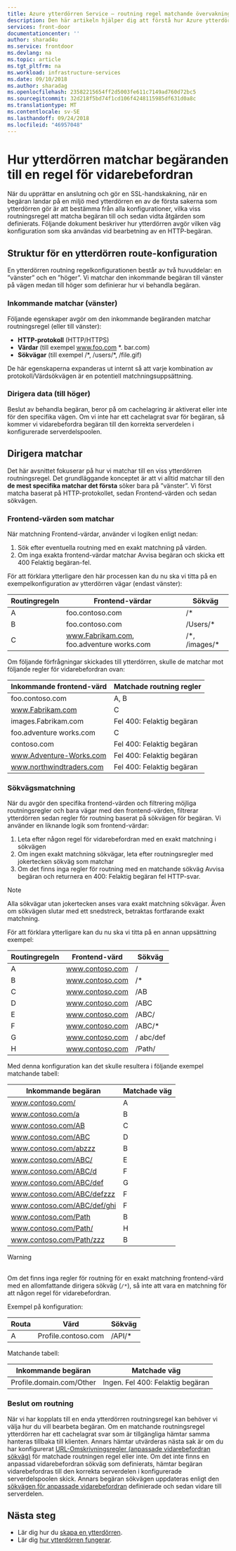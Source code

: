 ```yaml
---
title: Azure ytterdörren Service – routning regel matchande övervakning | Microsoft Docs
description: Den här artikeln hjälper dig att förstå hur Azure ytterdörren Service matchar vilken regel för vidarebefordran för en inkommande begäran
services: front-door
documentationcenter: ''
author: sharad4u
ms.service: frontdoor
ms.devlang: na
ms.topic: article
ms.tgt_pltfrm: na
ms.workload: infrastructure-services
ms.date: 09/10/2018
ms.author: sharadag
ms.openlocfilehash: 23582215654ff2d5003fe611c7149ad760d72bc5
ms.sourcegitcommit: 32d218f5bd74f1cd106f4248115985df631d0a8c
ms.translationtype: MT
ms.contentlocale: sv-SE
ms.lasthandoff: 09/24/2018
ms.locfileid: "46957048"
---
```

# <a name="how-front-door-matches-requests-to-a-routing-rule"></a>Hur ytterdörren matchar begäranden till en regel för vidarebefordran

När du upprättar en anslutning och gör en SSL-handskakning, när en begäran landar på en miljö med ytterdörren en av de första sakerna som ytterdörren gör är att bestämma från alla konfigurationer, vilka viss routningsregel att matcha begäran till och sedan vidta åtgärden som definierats. Följande dokument beskriver hur ytterdörren avgör vilken väg konfiguration som ska användas vid bearbetning av en HTTP-begäran.

## <a name="structure-of-a-front-door-route-configuration"></a>Struktur för en ytterdörren route-konfiguration
En ytterdörren routning regelkonfigurationen består av två huvuddelar: en ”vänster” och en ”höger”. Vi matchar den inkommande begäran till vänster på vägen medan till höger som definierar hur vi behandla begäran.

### <a name="incoming-match-left-hand-side"></a>Inkommande matchar (vänster)
Följande egenskaper avgör om den inkommande begäranden matchar routningsregel (eller till vänster):

* **HTTP-protokoll** (HTTP/HTTPS)
* **Värdar** (till exempel www.foo.com \*. bar.com)
* **Sökvägar** (till exempel /\*, /users/\*, /file.gif)

De här egenskaperna expanderas ut internt så att varje kombination av protokoll/Värdsökvägen är en potentiell matchningsuppsättning.

### <a name="route-data-right-hand-side"></a>Dirigera data (till höger)
Beslut av behandla begäran, beror på om cachelagring är aktiverat eller inte för den specifika vägen. Om vi inte har ett cachelagrat svar för begäran, så kommer vi vidarebefordra begäran till den korrekta serverdelen i konfigurerade serverdelspoolen.

## <a name="route-matching"></a>Dirigera matchar
Det här avsnittet fokuserar på hur vi matchar till en viss ytterdörren routningsregel. Det grundläggande konceptet är att vi alltid matchar till den **de mest specifika matchar det första** söker bara på ”vänster”.  Vi först matcha baserat på HTTP-protokollet, sedan Frontend-värden och sedan sökvägen.

### <a name="frontend-host-matching"></a>Frontend-värden som matchar
När matchning Frontend-värdar, använder vi logiken enligt nedan:

1. Sök efter eventuella routning med en exakt matchning på värden.
2. Om inga exakta frontend-värdar matchar Avvisa begäran och skicka ett 400 Felaktig begäran-fel.

För att förklara ytterligare den här processen kan du nu ska vi titta på en exempelkonfiguration av ytterdörren vägar (endast vänster):

| Routingregeln | Frontend-värdar | Sökväg |
|-------|--------------------|-------|
| A | foo.contoso.com | /\* |
| B | foo.contoso.com | /Users/\* |
| C | www.Fabrikam.com, foo.adventure works.com  | /\*, /images/\* |

Om följande förfrågningar skickades till ytterdörren, skulle de matchar mot följande regler för vidarebefordran ovan:

| Inkommande frontend-värd | Matchade routning regler |
|---------------------|---------------|
| foo.contoso.com | A, B |
| www.Fabrikam.com | C |
| images.Fabrikam.com | Fel 400: Felaktig begäran |
| foo.adventure works.com | C |
| contoso.com | Fel 400: Felaktig begäran |
| www.Adventure-Works.com | Fel 400: Felaktig begäran |
| www.northwindtraders.com | Fel 400: Felaktig begäran |

### <a name="path-matching"></a>Sökvägsmatchning
När du avgör den specifika frontend-värden och filtrering möjliga routningsregler och bara vägar med den frontend-värden, filtrerar ytterdörren sedan regler för routning baserat på sökvägen för begäran. Vi använder en liknande logik som frontend-värdar:

1. Leta efter någon regel för vidarebefordran med en exakt matchning i sökvägen
2. Om ingen exakt matchning sökvägar, leta efter routningsregler med jokertecken sökväg som matchar
3. Om det finns inga regler för routning med en matchande sökväg Avvisa begäran och returnera en 400: Felaktig begäran fel HTTP-svar.

>[!NOTE]
> Alla sökvägar utan jokertecken anses vara exakt matchning sökvägar. Även om sökvägen slutar med ett snedstreck, betraktas fortfarande exakt matchning.

För att förklara ytterligare kan du nu ska vi titta på en annan uppsättning exempel:

| Routingregeln | Frontend-värd    | Sökväg     |
|-------|---------|----------|
| A     | www.contoso.com | /        |
| B     | www.contoso.com | /\*      |
| C     | www.contoso.com | /AB      |
| D     | www.contoso.com | /ABC     |
| E     | www.contoso.com | /ABC/    |
| F     | www.contoso.com | /ABC/\*  |
| G     | www.contoso.com | / abc/def |
| H     | www.contoso.com | /Path/   |

Med denna konfiguration kan det skulle resultera i följande exempel matchande tabell:

| Inkommande begäran    | Matchade väg |
|---------------------|---------------|
| www.contoso.com/            | A             |
| www.contoso.com/a           | B             |
| www.contoso.com/AB          | C             |
| www.contoso.com/ABC         | D             |
| www.contoso.com/abzzz       | B             |
| www.contoso.com/ABC/        | E             |
| www.contoso.com/ABC/d       | F             |
| www.contoso.com/ABC/def     | G             |
| www.contoso.com/ABC/defzzz  | F             |
| www.contoso.com/ABC/def/ghi | F             |
| www.contoso.com/Path        | B             |
| www.contoso.com/Path/       | H             |
| www.contoso.com/Path/zzz    | B             |

>[!WARNING]
> </br> Om det finns inga regler för routning för en exakt matchning frontend-värd med en allomfattande dirigera sökväg (`/*`), så inte att vara en matchning för att någon regel för vidarebefordran.
>
> Exempel på konfiguration:
>
> | Routa | Värd             | Sökväg    |
> |-------|------------------|---------|
> | A     | Profile.contoso.com | /API/\* |
>
> Matchande tabell:
>
> | Inkommande begäran       | Matchade väg |
> |------------------------|---------------|
> | Profile.domain.com/Other | Ingen. Fel 400: Felaktig begäran |

### <a name="routing-decision"></a>Beslut om routning
När vi har kopplats till en enda ytterdörren routningsregel kan behöver vi välja hur du vill bearbeta begäran. Om en matchande routningsregel ytterdörren har ett cachelagrat svar som är tillgängliga hämtar samma hanteras tillbaka till klienten. Annars hämtar utvärderas nästa sak är om du har konfigurerat [URL-Omskrivningsregler (anpassade vidarebefordran sökväg)](front-door-url-rewrite.md) för matchade routningen regel eller inte. Om det inte finns en anpassad vidarebefordran sökväg som definierats, hämtar begäran vidarebefordras till den korrekta serverdelen i konfigurerade serverdelspoolen skick. Annars begäran sökvägen uppdateras enligt den [sökvägen för anpassade vidarebefordran](front-door-url-rewrite.md) definierade och sedan vidare till serverdelen.

## <a name="next-steps"></a>Nästa steg

- Lär dig hur du [skapa en ytterdörren](quickstart-create-front-door.md).
- Lär dig [hur ytterdörren fungerar](front-door-routing-architecture.md).
